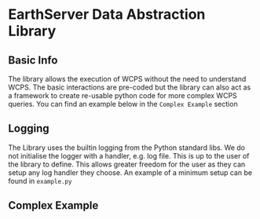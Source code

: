 # EarthServer Data Abstraction Library    


## Basic Info

The library allows the execution of WCPS without the need to understand WCPS. The basic interactions are pre-coded but the library can also act as a framework to create re-usable python code for more complex WCPS queries. You can find an example below in the `Complex Example` section

## Logging

The Library uses the builtin logging from the Python standard libs. We do not initialise the logger with a handler, e.g. log file. This is up to the user of the library to define. This allows greater freedom for the user as they can setup any log handler they choose. An example of a minimum setup can be found in `example.py`

## Complex Example 
